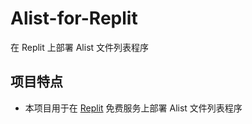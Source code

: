 # Alist-for-Replit

在 Replit 上部署 Alist 文件列表程序

## 项目特点

* 本项目用于在 [Replit](https://replit.com/) 免费服务上部署 Alist 文件列表程序
